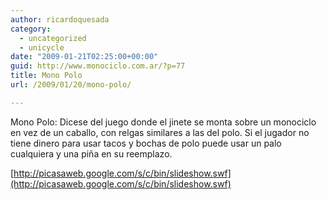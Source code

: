 ```yaml
---
author: ricardoquesada
category:
  - uncategorized
  - unicycle
date: "2009-01-21T02:25:00+00:00"
guid: http://www.monociclo.com.ar/?p=77
title: Mono Polo
url: /2009/01/20/mono-polo/

---
```

Mono Polo: Dicese del juego donde el jinete se monta sobre un monociclo en vez de un caballo, con relgas similares a las del polo. Si el jugador no tiene dinero para usar tacos y bochas de polo puede usar un palo cualquiera y una piña en su reemplazo.

[http://picasaweb.google.com/s/c/bin/slideshow.swf](http://picasaweb.google.com/s/c/bin/slideshow.swf)
